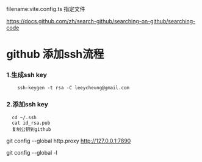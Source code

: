 filename:vite.config.ts 指定文件



https://docs.github.com/zh/search-github/searching-on-github/searching-code




# github 添加ssh流程


### 1.生成ssh key

```
    ssh-keygen -t rsa -C leeycheung@gmail.com
```

### 2.添加ssh key

```
  cd ~/.ssh
  cat id_rsa.pub
  复制公钥到github
```


git config --global http.proxy http://127.0.0.1:7890


git config --global -l